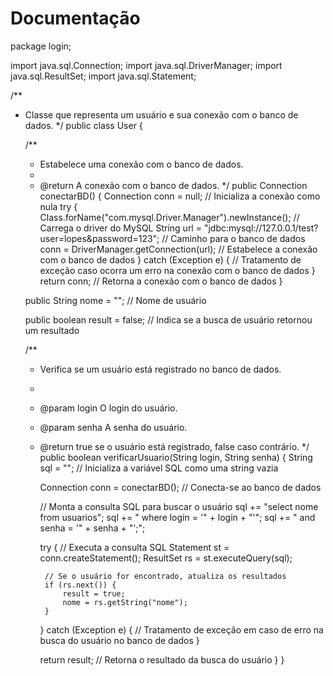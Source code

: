 # Documentação

package login;

import java.sql.Connection;
import java.sql.DriverManager;
import java.sql.ResultSet;
import java.sql.Statement;

/**
 * Classe que representa um usuário e sua conexão com o banco de dados.
 */
public class User {

    /**
     * Estabelece uma conexão com o banco de dados.
     *
     * @return A conexão com o banco de dados.
     */
    public Connection conectarBD() {
        Connection conn = null; // Inicializa a conexão como nula
        try {
            Class.forName("com.mysql.Driver.Manager").newInstance(); // Carrega o driver do MySQL
            String url = "jdbc:mysql://127.0.0.1/test?user=lopes&password=123"; // Caminho para o banco de dados
            conn = DriverManager.getConnection(url); // Estabelece a conexão com o banco de dados
        } catch (Exception e) {
            // Tratamento de exceção caso ocorra um erro na conexão com o banco de dados
        }
        return conn; // Retorna a conexão com o banco de dados
    }

    public String nome = ""; // Nome de usuário

    public boolean result = false; // Indica se a busca de usuário retornou um resultado

    /**
     * Verifica se um usuário está registrado no banco de dados.
     *
     * @param login O login do usuário.
     * @param senha A senha do usuário.
     * @return true se o usuário está registrado, false caso contrário.
     */
    public boolean verificarUsuario(String login, String senha) {
        String sql = ""; // Inicializa a variável SQL como uma string vazia

        Connection conn = conectarBD(); // Conecta-se ao banco de dados

        // Monta a consulta SQL para buscar o usuário
        sql += "select nome from usuarios";
        sql += " where login = '" + login + "'";
        sql += " and senha = '" + senha + "';";

        try {
            // Executa a consulta SQL
            Statement st = conn.createStatement();
            ResultSet rs = st.executeQuery(sql);

            // Se o usuário for encontrado, atualiza os resultados
            if (rs.next()) {
                result = true;
                nome = rs.getString("nome");
            }
        } catch (Exception e) {
            // Tratamento de exceção em caso de erro na busca do usuário no banco de dados
        }

        return result; // Retorna o resultado da busca do usuário
    }
}

